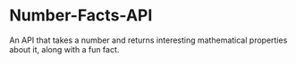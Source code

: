 # Number-Facts-API
 An API that takes a number and returns interesting mathematical properties about it, along with a fun fact.
